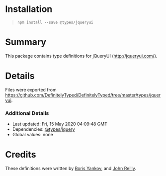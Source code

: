 # Installation
> `npm install --save @types/jqueryui`

# Summary
This package contains type definitions for jQueryUI (http://jqueryui.com/).

# Details
Files were exported from https://github.com/DefinitelyTyped/DefinitelyTyped/tree/master/types/jqueryui.

### Additional Details
 * Last updated: Fri, 15 May 2020 04:09:48 GMT
 * Dependencies: [@types/jquery](https://npmjs.com/package/@types/jquery)
 * Global values: none

# Credits
These definitions were written by [Boris Yankov](https://github.com/borisyankov), and [John Reilly](https://github.com/johnnyreilly).
